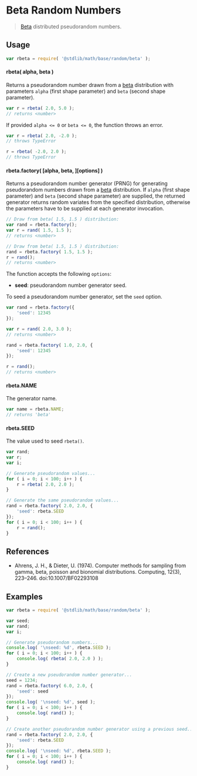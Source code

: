 Beta Random Numbers
===

> [Beta][beta] distributed pseudorandom numbers.


<!-- <usage> -->

## Usage

``` javascript
var rbeta = require( '@stdlib/math/base/random/beta' );
```

#### rbeta( alpha, beta )

Returns a pseudorandom number drawn from a [beta][beta] distribution with parameters `alpha` (first shape parameter) and `beta` (second shape parameter).

``` javascript
var r = rbeta( 2.0, 5.0 );
// returns <number>
```

If provided `alpha <= 0` or `beta <= 0`, the function throws an error.

``` javascript
var r = rbeta( 2.0, -2.0 );
// throws TypeError

r = rbeta( -2.0, 2.0 );
// throws TypeError
```

#### rbeta.factory( \[alpha, beta, \]\[options\] )

Returns a pseudorandom number generator (PRNG) for generating pseudorandom numbers drawn from a [beta][beta] distribution. If `alpha` (first shape parameter) and `beta` (second shape parameter) are supplied, the returned generator returns random variates from the specified distribution, otherwise the parameters have to be supplied at each generator invocation.

``` javascript
// Draw from beta( 1.5, 1.5 ) distribution:
var rand = rbeta.factory();
var r = rand( 1.5, 1.5 );
// returns <number>

// Draw from beta( 1.5, 1.5 ) distribution:
rand = rbeta.factory( 1.5, 1.5 );
r = rand();
// returns <number>
```

The function accepts the following `options`:

* __seed__: pseudorandom number generator seed.

To seed a pseudorandom number generator, set the `seed` option.

``` javascript
var rand = rbeta.factory({
    'seed': 12345
});

var r = rand( 2.0, 3.0 );
// returns <number>

rand = rbeta.factory( 1.0, 2.0, {
    'seed': 12345
});

r = rand();
// returns <number>
```

#### rbeta.NAME

The generator name.

``` javascript
var name = rbeta.NAME;
// returns 'beta'
```

#### rbeta.SEED

The value used to seed `rbeta()`.

``` javascript
var rand;
var r;
var i;

// Generate pseudorandom values...
for ( i = 0; i < 100; i++ ) {
    r = rbeta( 2.0, 2.0 );
}

// Generate the same pseudorandom values...
rand = rbeta.factory( 2.0, 2.0, {
    'seed': rbeta.SEED
});
for ( i = 0; i < 100; i++ ) {
    r = rand();
}
```

<!-- </usage> -->

<!-- <references> -->

## References

* Ahrens, J. H., & Dieter, U. (1974). Computer methods for sampling from gamma, beta, poisson and bionomial distributions. Computing, 12(3), 223–246. doi:10.1007/BF02293108


<!-- </references> -->


<!-- <examples> -->

## Examples

``` javascript
var rbeta = require( '@stdlib/math/base/random/beta' );

var seed;
var rand;
var i;

// Generate pseudorandom numbers...
console.log( '\nseed: %d', rbeta.SEED );
for ( i = 0; i < 100; i++ ) {
    console.log( rbeta( 2.0, 2.0 ) );
}

// Create a new pseudorandom number generator...
seed = 1234;
rand = rbeta.factory( 6.0, 2.0, {
    'seed': seed
});
console.log( '\nseed: %d', seed );
for ( i = 0; i < 100; i++ ) {
    console.log( rand() );
}

// Create another pseudorandom number generator using a previous seed...
rand = rbeta.factory( 2.0, 2.0, {
    'seed': rbeta.SEED
});
console.log( '\nseed: %d', rbeta.SEED );
for ( i = 0; i < 100; i++ ) {
    console.log( rand() );
}
```

<!-- </examples> -->


<!-- <links> -->

[beta]: https://en.wikipedia.org/wiki/Beta_distribution

<!-- </links> -->
